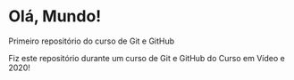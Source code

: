 # Olá, Mundo!
 Primeiro repositório do curso de Git e GitHub

 Fiz este repositório durante um curso de Git e GitHub do Curso em Vídeo e 2020!
